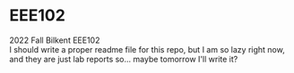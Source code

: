 # EEE102
2022 Fall Bilkent EEE102
<br />
I should write a proper readme file for this repo, but I am so lazy right now, and they are just lab reports so... maybe tomorrow I'll write it?

